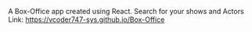 A Box-Office app created using React.
Search for your shows and Actors
Link: https://vcoder747-sys.github.io/Box-Office
